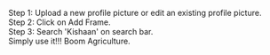 Step 1: Upload a new profile picture or edit an existing profile picture.
<br>
Step 2: Click on Add Frame.
<br>
Step 3: Search 'Kishaan' on search bar.
<br>
Simply use it!!!
Boom Agriculture.
